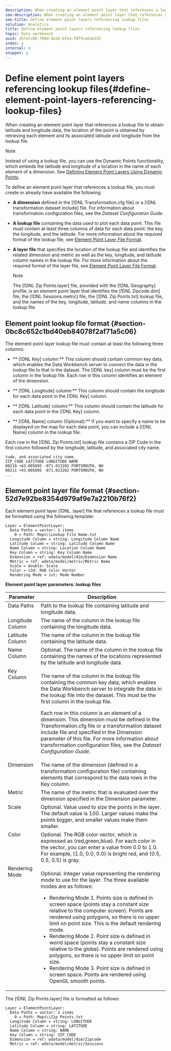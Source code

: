 ```yaml
---
description: When creating an element point layer that references a lookup file to obtain latitude and longitude data, the location of the point is obtained by retrieving each element and its associated latitude and longitude from the lookup file.
seo-description: When creating an element point layer that references a lookup file to obtain latitude and longitude data, the location of the point is obtained by retrieving each element and its associated latitude and longitude from the lookup file.
seo-title: Define element point layers referencing lookup files
solution: Analytics
title: Define element point layers referencing lookup files
topic: Data workbench
uuid: 2b7a7c8b-f00d-4e26-bfea-f8f5ca6da335
index: y
internal: n
snippet: y
---
```


# Define element point layers referencing lookup files{#define-element-point-layers-referencing-lookup-files}

When creating an element point layer that references a lookup file to obtain latitude and longitude data, the location of the point is obtained by retrieving each element and its associated latitude and longitude from the lookup file.

>[!NOTE]
>
>Instead of using a lookup file, you can use the Dynamic Points functionality, which embeds the latitude and longitude of a location in the name of each element of a dimension. See [Defining Element Point Layers Using Dynamic Points](../../../../home/c-get-started/c-im-layers/c-elmt-pt-layers/c-elmt-pt-dyn-pts.md#concept-51adc5e1df8a48e7bd7a582967e4c512).

To define an element point layer that references a lookup file, you must create or already have available the following:

* **A dimension** defined in the [!DNL Transformation.cfg file] or a [!DNL transformation dataset include] file. For information about transformation configuration files, see the *Dataset Configuration Guide*. 

* **A lookup file** containing the data used to plot each data point. This file must contain at least three columns of data for each data point: the key, the longitude, and the latitude. For more information about the required format of the lookup file, see [Element Point Layer File Format](../../../../home/c-get-started/c-im-layers/c-elmt-pt-layers/c-elp-ref-lkup-files.md#section-52d7e92be8354d979af9e7a2210b76f2). 

* **A layer file** that specifies the location of the lookup file and identifies the related dimension and metric as well as the key, longitude, and latitude column names in the lookup file. For more information about the required format of the layer file, see [Element Point Layer File Format](../../../../home/c-get-started/c-im-layers/c-elmt-pt-layers/c-elp-ref-lkup-files.md#section-52d7e92be8354d979af9e7a2210b76f2).

  >[!NOTE]
  >
  >The [!DNL Zip Points.layer] file, provided with the [!DNL Geography] profile, is an element point layer that identifies the [!DNL Zipcode.dim] file, the [!DNL Sessions.metric] file, the [!DNL Zip Points.txt] lookup file, and the names of the key, longitude, latitude, and name columns in the lookup file.

## Element point lookup file format {#section-0bc8c652c1bd40eb84078f2af71a5c06}

The element point layer lookup file must contain at least the following three columns:

* ** [!DNL Key] column:** This column should contain common key data, which enables the Data Workbench server to connect the data in the lookup file to that in the dataset. The [!DNL key] column must be the first column in the lookup file. Each row in this column identifies an element of the dimension. 

* ** [!DNL Longitude] column:** This column should contain the longitude for each data point in the [!DNL Key] column. 

* ** [!DNL Latitude] column:** This column should contain the latitude for each data point in the [!DNL Key] column. 

* ** [!DNL Name] column (Optional):** If you want to specify a name to be displayed on the map for each data point, you can include a [!DNL Name] column in the lookup file.

Each row in the [!DNL Zip Points.txt] lookup file contains a ZIP Code in the first column followed by the longitude, latitude, and associated city name.

```
tude, and associated city name.
ZIP_CODE LATITUDE LONGITUDE NAME
00210 +43.005895 -071.013202 PORTSMOUTH, NH
00211 +43.005895 -071.013202 PORTSMOUTH, NH
...
```

## Element point layer file format {#section-52d7e92be8354d979af9e7a2210b76f2}

Each element point layer [!DNL .layer] file that references a lookup file must be formatted using the following template:

```
Layer = ElementPointLayer:
  Data Paths = vector: 1 items
    0 = Path: Maps\\Lookup File Name.txt
  Longitude Column = string: Longitude Column Name
  Latitude Column = string: Latitude Column Name
  Name Column = string: Location Column Name
  Key Column = string: Key Column Name
  Dimension = ref: wdata/model/dim/Dimension Name
  Metric = ref: wdata/model/metric/Metric Name
  Scale = double: Scale
  Color = v3d: RGB Color Vector
  Rendering Mode = int: Mode Number
```

<table id="table_7287F8869DD04886BE1477CBB11EB796"> 
 <desc> 
  <b>Element point layer parameters: lookup files </b> 
 </desc> 
 <thead> 
  <tr valign="top"> 
   <th colname="col1" class="entry"> Parameter </th> 
   <th colname="col2" class="entry"> Description </th> 
  </tr> 
 </thead>
 <tbody> 
  <tr valign="top"> 
   <td colname="col1"> Data Paths </td> 
   <td colname="col2"> Path to the lookup file containing latitude and longitude data. </td> 
  </tr> 
  <tr valign="top"> 
   <td colname="col1"> Longitude Column </td> 
   <td colname="col2"> The name of the column in the lookup file containing the longitude data. </td> 
  </tr> 
  <tr valign="top"> 
   <td colname="col1"> Latitude Column </td> 
   <td colname="col2"> The name of the column in the lookup file containing the latitude data. </td> 
  </tr> 
  <tr valign="top"> 
   <td colname="col1"> Name Column </td> 
   <td colname="col2"> Optional. The name of the column in the lookup file containing the names of the locations represented by the latitude and longitude data. </td> 
  </tr> 
  <tr valign="top"> 
   <td colname="col1"> Key Column </td> 
   <td colname="col2"> <p>The name of the column in the lookup file containing the common key data, which enables the Data Workbench server to integrate the data in the lookup file into the dataset. This must be the first column in the lookup file. </p> <p>Each row in this column is an element of a dimension. This dimension must be defined in the <span class="filepath"> Transformation.cfg</span> file or a <span class="wintitle"> transformation dataset include</span> file and specified in the Dimension parameter of this file. For more information about transformation configuration files, see the <i>Dataset Configuration Guide</i>. </p> </td> 
  </tr> 
  <tr valign="top"> 
   <td colname="col1"> Dimension </td> 
   <td colname="col2">The name of the dimension (defined in a transformation configuration file) containing elements that correspond to the data rows in the <span class="wintitle"> Key</span> column. </td> 
  </tr> 
  <tr valign="top"> 
   <td colname="col1"> Metric </td> 
   <td colname="col2"> The name of the metric that is evaluated over the dimension specified in the Dimension parameter. </td> 
  </tr> 
  <tr valign="top"> 
   <td colname="col1"> Scale </td> 
   <td colname="col2"> Optional. Value used to size the points in the layer. The default value is 100. Larger values make the points bigger, and smaller values make them smaller. </td> 
  </tr> 
  <tr valign="top"> 
   <td colname="col1"> Color </td> 
   <td colname="col2"> Optional. The RGB color vector, which is expressed as (red,green,blue). For each color in the vector, you can enter a value from 0.0 to 1.0. For example, (1.0, 0.0, 0.0) is bright red, and (0.5, 0.5, 0.5) is gray. </td> 
  </tr> 
  <tr valign="top"> 
   <td colname="col1"> Rendering Mode </td> 
   <td colname="col2"> <p>Optional. Integer value representing the rendering mode to use for the layer. The three available modes are as follows: 
     <ul id="ul_F15E43B3BFE54CDD8026837027E25819"> 
      <li id="li_5405D939540E4D0FA7828D2623D72C44">Rendering Mode 1. Points size is defined in screen space (points stay a constant size relative to the computer screen). Points are rendered using polygons, so there is no upper limit on point size. This is the default rendering mode. </li> 
      <li id="li_61C5AA926777449E8804C7BCE9E46F9B">Rendering Mode 2. Point size is defined in world space (points stay a constant size relative to the globe). Points are rendered using polygons, so there is no upper limit on point size. </li> 
      <li id="li_C00527F959354D3BB7422EFFE1FB5135">Rendering Mode 3. Point size is defined in screen space. Points are rendered using OpenGL smooth points. </li> 
     </ul> </p> </td> 
  </tr> 
 </tbody> 
</table>

The [!DNL Zip Points.layer] file is formatted as follows: 

```
Layer = ElementPointLayer:
  Data Paths = vector: 1 items
    0 = Path: Maps\\Zip Points.txt
  Longitude Column = string: LONGITUDE
  Latitude Column = string: LATITUDE
  Name Column = string: NAME
  Key Column = string: ZIP_CODE
  Dimension = ref: wdata/model/dim/Zipcode
  Metric = ref: wdata/model/metric/Sessions
```

